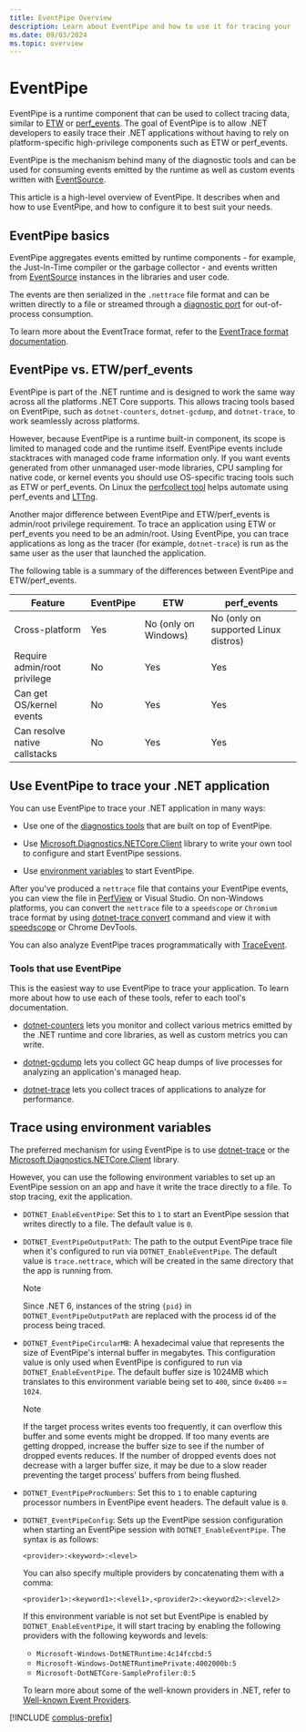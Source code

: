 ```yaml
---
title: EventPipe Overview
description: Learn about EventPipe and how to use it for tracing your .NET applications to diagnose performance issues.
ms.date: 09/03/2024
ms.topic: overview
---
```


# EventPipe

EventPipe is a runtime component that can be used to collect tracing data, similar to [ETW](/windows/win32/etw/event-tracing-portal) or [perf_events](https://wikipedia.org/wiki/Perf_%28Linux%29). The goal of EventPipe is to allow .NET developers to easily trace their .NET applications without having to rely on platform-specific high-privilege components such as ETW or perf_events.

EventPipe is the mechanism behind many of the diagnostic tools and can be used for consuming events emitted by the runtime as well as custom events written with [EventSource](xref:System.Diagnostics.Tracing.EventSource).

This article is a high-level overview of EventPipe. It describes when and how to use EventPipe, and how to configure it to best suit your needs.

## EventPipe basics

EventPipe aggregates events emitted by runtime components - for example, the Just-In-Time compiler or the garbage collector - and events written from [EventSource](xref:System.Diagnostics.Tracing.EventSource) instances in the libraries and user code.

The events are then serialized in the `.nettrace` file format and can be written directly to a file or streamed through a [diagnostic port](./diagnostic-port.md) for out-of-process consumption.

To learn more about the EventTrace format, refer to the [EventTrace format documentation](https://github.com/microsoft/perfview/blob/main/src/TraceEvent/EventPipe/NetTraceFormat.md).

## EventPipe vs. ETW/perf_events

EventPipe is part of the .NET runtime and is designed to work the same way across all the platforms .NET Core supports. This allows tracing tools based on EventPipe, such as `dotnet-counters`, `dotnet-gcdump`, and `dotnet-trace`, to work seamlessly across platforms.

However, because EventPipe is a runtime built-in component, its scope is limited to managed code and the runtime itself. EventPipe events include stacktraces with managed code frame information only. If you want events generated from other unmanaged user-mode libraries, CPU sampling for native code, or kernel events you should use OS-specific tracing tools such as ETW or perf_events. On Linux the [perfcollect tool](./trace-perfcollect-lttng.md) helps automate using perf_events and [LTTng](https://en.wikipedia.org/wiki/LTTng).

Another major difference between EventPipe and ETW/perf_events is admin/root privilege requirement. To trace an application using ETW or perf_events you need to be an admin/root. Using EventPipe, you can trace applications as long as the tracer (for example, `dotnet-trace`) is run as the same user as the user that launched the application.

The following table is a summary of the differences between EventPipe and ETW/perf_events.

|Feature|EventPipe|ETW|perf_events|
|-------|---------|---|-----------|
|Cross-platform|Yes|No (only on Windows)|No (only on supported Linux distros)|
|Require admin/root privilege|No|Yes|Yes|
|Can get OS/kernel events|No|Yes|Yes|
|Can resolve native callstacks|No|Yes|Yes|

## Use EventPipe to trace your .NET application

You can use EventPipe to trace your .NET application in many ways:

* Use one of the [diagnostics tools](#tools-that-use-eventpipe) that are built on top of EventPipe.

* Use [Microsoft.Diagnostics.NETCore.Client](diagnostics-client-library.md) library to write your own tool to configure and start EventPipe sessions.

* Use [environment variables](#trace-using-environment-variables) to start EventPipe.

After you've produced a `nettrace` file that contains your EventPipe events, you can view the file in [PerfView](https://github.com/Microsoft/perfview#perfview-overview) or Visual Studio. On non-Windows platforms, you can convert the `nettrace` file to a `speedscope` or `Chromium` trace format by using [dotnet-trace convert](./dotnet-trace.md#dotnet-trace-convert) command and view it with [speedscope](https://www.speedscope.app/) or Chrome DevTools.

You can also analyze EventPipe traces programmatically with [TraceEvent](https://github.com/Microsoft/perfview/blob/main/documentation/TraceEvent/TraceEventLibrary.md).

### Tools that use EventPipe

This is the easiest way to use EventPipe to trace your application. To learn more about how to use each of these tools, refer to each tool's documentation.

* [dotnet-counters](./dotnet-counters.md) lets you monitor and collect various metrics emitted by the .NET runtime and core libraries, as well as custom metrics you can write.

* [dotnet-gcdump](./dotnet-gcdump.md) lets you collect GC heap dumps of live processes for analyzing an application's managed heap.

* [dotnet-trace](./dotnet-trace.md) lets you collect traces of applications to analyze for performance.

## Trace using environment variables

The preferred mechanism for using EventPipe is to use [dotnet-trace](dotnet-trace.md) or the [Microsoft.Diagnostics.NETCore.Client](diagnostics-client-library.md) library.

However, you can use the following environment variables to set up an EventPipe session on an app and have it write the trace directly to a file. To stop tracing, exit the application.

* `DOTNET_EnableEventPipe`: Set this to `1` to start an EventPipe session that writes directly to a file. The default value is `0`.

* `DOTNET_EventPipeOutputPath`: The path to the output EventPipe trace file when it's configured to run via `DOTNET_EnableEventPipe`. The default value is `trace.nettrace`, which will be created in the same directory that the app is running from.

  > [!NOTE]
  > Since .NET 6, instances of the string `{pid}` in `DOTNET_EventPipeOutputPath` are replaced with the process id of the process being traced.

* `DOTNET_EventPipeCircularMB`: A hexadecimal value that represents the size of EventPipe's internal buffer in megabytes. This configuration value is only used when EventPipe is configured to run via `DOTNET_EnableEventPipe`. The default buffer size is 1024MB which translates to this environment variable being set to `400`, since `0x400` == `1024`.

  > [!NOTE]
  > If the target process writes events too frequently, it can overflow this buffer and some events might be dropped. If too many events are getting dropped, increase the buffer size to see if the number of dropped events reduces. If the number of dropped events does not decrease with a larger buffer size, it may be due to a slow reader preventing the target process' buffers from being flushed.

* `DOTNET_EventPipeProcNumbers`: Set this to `1` to enable capturing processor numbers in EventPipe event headers. The default value is `0`.

* `DOTNET_EventPipeConfig`: Sets up the EventPipe session configuration when starting an EventPipe session with `DOTNET_EnableEventPipe`.
  The syntax is as follows:

  `<provider>:<keyword>:<level>`

  You can also specify multiple providers by concatenating them with a comma:

  `<provider1>:<keyword1>:<level1>,<provider2>:<keyword2>:<level2>`

  If this environment variable is not set but EventPipe is enabled by `DOTNET_EnableEventPipe`, it will start tracing by enabling the following providers with the following keywords and levels:

  - `Microsoft-Windows-DotNETRuntime:4c14fccbd:5`
  - `Microsoft-Windows-DotNETRuntimePrivate:4002000b:5`
  - `Microsoft-DotNETCore-SampleProfiler:0:5`

  To learn more about some of the well-known providers in .NET, refer to [Well-known Event Providers](./well-known-event-providers.md).

[!INCLUDE [complus-prefix](../../../includes/complus-prefix.md)]
